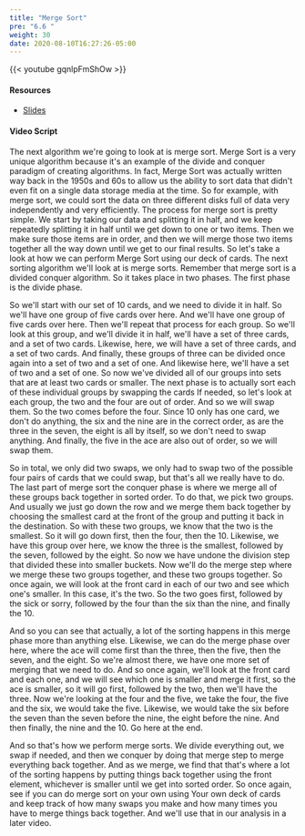 ```yaml
---
title: "Merge Sort"
pre: "6.6 "
weight: 30
date: 2020-08-10T16:27:26-05:00
---
```


{{< youtube gqnlpFmShOw >}}

#### Resources

* [Slides](/1-cc110/06-algorithms/slides/6-Algorithms.pdf)

#### Video Script

The next algorithm we're going to look at is merge sort. Merge Sort is a very unique algorithm because it's an example of the divide and conquer paradigm of creating algorithms. In fact, Merge Sort was actually written way back in the 1950s and 60s to allow us the ability to sort data that didn't even fit on a single data storage media at the time. So for example, with merge sort, we could sort the data on three different disks full of data very independently and very efficiently. The process for merge sort is pretty simple. We start by taking our data and splitting it in half, and we keep repeatedly splitting it in half until we get down to one or two items. Then we make sure those items are in order, and then we will merge those two items together all the way down until we get to our final results. So let's take a look at how we can perform Merge Sort using our deck of cards. The next sorting algorithm we'll look at is merge sorts. Remember that merge sort is a divided conquer algorithm. So it takes place in two phases. The first phase is the divide phase. 

So we'll start with our set of 10 cards, and we need to divide it in half. So we'll have one group of five cards over here. And we'll have one group of five cards over here. Then we'll repeat that process for each group. So we'll look at this group, and we'll divide it in half, we'll have a set of three cards, and a set of two cards. Likewise, here, we will have a set of three cards, and a set of two cards. And finally, these groups of three can be divided once again into a set of two and a set of one. And likewise here, we'll have a set of two and a set of one. So now we've divided all of our groups into sets that are at least two cards or smaller. The next phase is to actually sort each of these individual groups by swapping the cards If needed, so let's look at each group, the two and the four are out of order. And so we will swap them. So the two comes before the four. Since 10 only has one card, we don't do anything, the six and the nine are in the correct order, as are the three in the seven, the eight is all by itself, so we don't need to swap anything. And finally, the five in the ace are also out of order, so we will swap them. 

So in total, we only did two swaps, we only had to swap two of the possible four pairs of cards that we could swap, but that's all we really have to do. The last part of merge sort the conquer phase is where we merge all of these groups back together in sorted order. To do that, we pick two groups. And usually we just go down the row and we merge them back together by choosing the smallest card at the front of the group and putting it back in the destination. So with these two groups, we know that the two is the smallest. So it will go down first, then the four, then the 10. Likewise, we have this group over here, we know the three is the smallest, followed by the seven, followed by the eight. So now we have undone the division step that divided these into smaller buckets. Now we'll do the merge step where we merge these two groups together, and these two groups together. So once again, we will look at the front card in each of our two and see which one's smaller. In this case, it's the two. So the two goes first, followed by the sick or sorry, followed by the four than the six than the nine, and finally the 10. 

And so you can see that actually, a lot of the sorting happens in this merge phase more than anything else. Likewise, we can do the merge phase over here, where the ace will come first than the three, then the five, then the seven, and the eight. So we're almost there, we have one more set of merging that we need to do. And so once again, we'll look at the front card and each one, and we will see which one is smaller and merge it first, so the ace is smaller, so it will go first, followed by the two, then we'll have the three. Now we're looking at the four and the five, we take the four, the five and the six, we would take the five. Likewise, we would take the six before the seven than the seven before the nine, the eight before the nine. And then finally, the nine and the 10. Go here at the end. 

And so that's how we perform merge sorts. We divide everything out, we swap if needed, and then we conquer by doing that merge step to merge everything back together. And as we merge, we find that that's where a lot of the sorting happens by putting things back together using the front element, whichever is smaller until we get into sorted order. So once again, see if you can do merge sort on your own using Your own deck of cards and keep track of how many swaps you make and how many times you have to merge things back together. And we'll use that in our analysis in a later video.